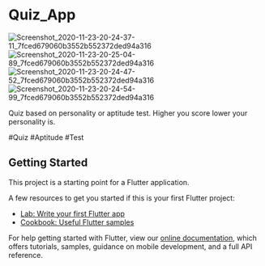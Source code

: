 # Quiz_App

![Screenshot_2020-11-23-20-24-37-11_7fced679060b3552b552372ded94a316](https://user-images.githubusercontent.com/73152930/99978102-8bae5080-2dcb-11eb-9222-5378c255fecd.png)
![Screenshot_2020-11-23-20-25-04-89_7fced679060b3552b552372ded94a316](https://user-images.githubusercontent.com/73152930/99978155-99fc6c80-2dcb-11eb-8912-dbf5bf09ef37.png)
![Screenshot_2020-11-23-20-24-47-52_7fced679060b3552b552372ded94a316](https://user-images.githubusercontent.com/73152930/99978200-a680c500-2dcb-11eb-87a6-da0fa76b4f0b.png)
![Screenshot_2020-11-23-20-24-54-99_7fced679060b3552b552372ded94a316](https://user-images.githubusercontent.com/73152930/99978234-b5677780-2dcb-11eb-8473-9d78bf5db2cd.png)


Quiz based on personality or aptitude test. Higher you score lower your personality is.

#Quiz #Aptitude #Test
## Getting Started

This project is a starting point for a Flutter application.

A few resources to get you started if this is your first Flutter project:

- [Lab: Write your first Flutter app](https://flutter.dev/docs/get-started/codelab)
- [Cookbook: Useful Flutter samples](https://flutter.dev/docs/cookbook)

For help getting started with Flutter, view our
[online documentation](https://flutter.dev/docs), which offers tutorials,
samples, guidance on mobile development, and a full API reference.
